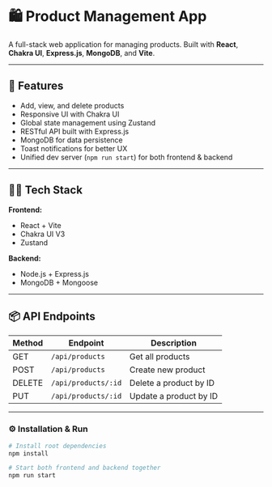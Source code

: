 # 🛍️ Product Management App

A full-stack web application for managing products. Built with **React**, **Chakra UI**, **Express.js**, **MongoDB**, and **Vite**.

---

## 🚀 Features

- Add, view, and delete products
- Responsive UI with Chakra UI
- Global state management using Zustand
- RESTful API built with Express.js
- MongoDB for data persistence
- Toast notifications for better UX
- Unified dev server (`npm run start`) for both frontend & backend

---

## 🧑‍💻 Tech Stack

**Frontend:**
- React + Vite
- Chakra UI V3
- Zustand

**Backend:**
- Node.js + Express.js
- MongoDB + Mongoose

---

## 📦 API Endpoints

| Method | Endpoint             | Description              |
|--------|----------------------|--------------------------|
| GET    | `/api/products`      | Get all products         |
| POST   | `/api/products`      | Create new product       |
| DELETE | `/api/products/:id`  | Delete a product by ID   |
| PUT    | `/api/products/:id`  | Update a product by ID   |


---

### ⚙️ Installation & Run

```bash
# Install root dependencies
npm install

# Start both frontend and backend together
npm run start
